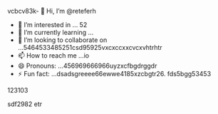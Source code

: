 vcbcv83k- 👋 Hi, I’m @reteferh
- 👀 I’m interested in ... 52
- 🌱 I’m currently learning ...
- 💞️ I’m looking to collaborate on ...5464533485251csd95925vxcxccxxcvcxvhtrhtr
- 📫 How to reach me ...io
- 😄 Pronouns: ...456969666966uyzxcfbgdrggdr
- ⚡ Fun fact: ...dsadsgreeee66ewwe4185xzcbgtr26.
fds5bgg53453
<!---erersdfgjltyfbcxsdf62fghf
retefer/retefer is a ✨ special ✨ repository because xcvits `README.md` (thi3s file) appears on your GitHub profile.fghfg12cvb12hhqqg
You can click the Preview link to take a look at your changes.455253658
--->123103
sdf2982
etr
